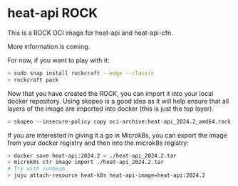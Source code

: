 # heat-api ROCK

This is a ROCK OCI image for heat-api and heat-api-cfn.

More information is coming.

For now, if you want to play with it:

```bash
> sudo snap install rockcraft --edge --classic
> rockcraft pack
```

Now that you have created the ROCK, you can import it into
your local docker repository. Using skopeo is a good idea as
it will help ensure that all layers of the image are imported
into docker (this is just the top layer).

```bash
> skopeo --insecure-policy copy oci-archive:heat-api_2024.2_amd64.rock docker-daemon:heat-api:2024.2
```

If you are interested in giving it a go in Microk8s, you can
export the image from your docker registry and then into the
microk8s registry:

```bash
> docker save heat-api:2024.2 > ./heat-api_2024.2.tar
> microk8s ctr image import ./heat-api_2024.2.tar
# Try with sunbeam
> juju attach-resource heat-k8s heat-api-image=heat-api:2024.2
```
